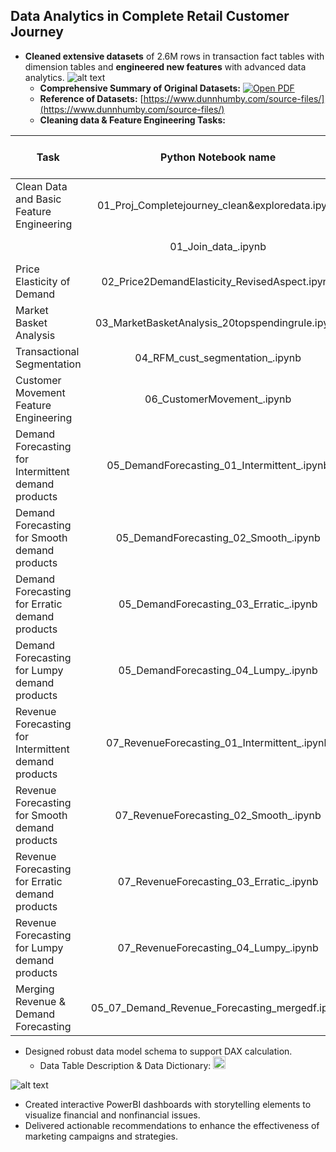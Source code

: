 ## Data Analytics in Complete Retail Customer Journey
*	**Cleaned extensive datasets** of 2.6M rows in transaction fact tables with dimension tables and **engineered new features** with advanced data analytics.
![alt text](https://github.com/teethavattcp/teethavat_port_data/blob/main/Projects/202408_Complete_MKT_Journey/Pics/OriginalDataTables.png "Original datasets")
    - **Comprehensive Summary of Original Datasets:** [![Open PDF](https://github.com/teethavattcp/teethavat_port_data/blob/main/img/badge_pdf.gif)](https://github.com/teethavattcp/teethavat_port_data/blob/main/Projects/202408_Complete_MKT_Journey/The%20complete%20journey_summary.pdf)
    - **Reference of Datasets:** [https://www.dunnhumby.com/source-files/](https://www.dunnhumby.com/source-files/)
    - **Cleaning data & Feature Engineering Tasks:**

| Task                   | Python Notebook name     | Open ipynb notebook                                                                                          |
| -----------------------| :-----------------------:| :---------------------------------------------------------------------------------------------------------:| 
| Clean Data and Basic Feature Engineering | 01_Proj_Completejourney_clean&exploredata.ipynb | [![Open In Colab](https://github.com/Teethavattcp/teethavat_port_data/blob/main/img/colab-badge.svg)](https://colab.research.google.com/drive/1WBEnLodFKLlCkZVi-iEsab4etxwO-BMM?usp=sharing)|
| | 01_Join_data_.ipynb |[![Open In Colab](https://github.com/Teethavattcp/teethavat_port_data/blob/main/img/colab-badge.svg)](https://colab.research.google.com/drive/1mK7uG4ZS72SeCvKcIAAUs1_xqfgWfP_z?usp=drive_link)|
| Price Elasticity of Demand | 02_Price2DemandElasticity_RevisedAspect.ipynb | [![Open In Colab](https://github.com/Teethavattcp/teethavat_port_data/blob/main/img/colab-badge.svg)](https://colab.research.google.com/drive/1lzrD8dqGP6ttwRRcS3IhZVDL7z0SJfj8?usp=drive_link)|
| Market Basket Analysis | 03_MarketBasketAnalysis_20topspendingrule.ipynb | [![Open In Colab](https://github.com/Teethavattcp/teethavat_port_data/blob/main/img/colab-badge.svg)]([https://colab.research.google.com/drive/1gJqk-M4oVnn9L4ISxjzCgWujZcPDjHxV?usp=drive_link])|
| Transactional Segmentation | 04_RFM_cust_segmentation_.ipynb | [![Open In Colab](https://github.com/Teethavattcp/teethavat_port_data/blob/main/img/colab-badge.svg)](https://drive.google.com/file/d/10eIOsvvBiPpnOO9FRv_vmnhgCIq41m-3/view?usp=drive_link)|
| Customer Movement Feature Engineering | 06_CustomerMovement_.ipynb | [![Open In Colab](https://github.com/Teethavattcp/teethavat_port_data/blob/main/img/colab-badge.svg)](https://colab.research.google.com/drive/1Yt3dzDi3Tdr-CnXFuRjKOFvC7tzgZqm3?usp=sharing)|
| Demand Forecasting for Intermittent demand products | 05_DemandForecasting_01_Intermittent_.ipynb | [![Open In Colab](https://github.com/Teethavattcp/teethavat_port_data/blob/main/img/colab-badge.svg)](https://colab.research.google.com/drive/1lu8uoQgqOTbEADiCcgdxou-pfawgfLLg?usp=drive_link)|
| Demand Forecasting for Smooth demand products | 05_DemandForecasting_02_Smooth_.ipynb | [![Open In Colab](https://github.com/Teethavattcp/teethavat_port_data/blob/main/img/colab-badge.svg)](https://colab.research.google.com/drive/1qoMfsRjtcjwHerZFQEdz4gIqulv8XQsl?usp=drive_link)|
| Demand Forecasting for Erratic demand products | 05_DemandForecasting_03_Erratic_.ipynb | [![Open In Colab](https://github.com/Teethavattcp/teethavat_port_data/blob/main/img/colab-badge.svg)](https://colab.research.google.com/drive/1yIzkEdYTOszIfcWSGhO15PSlvzNigJ5B?usp=drive_link)|
| Demand Forecasting for Lumpy demand products | 05_DemandForecasting_04_Lumpy_.ipynb | [![Open In Colab](https://github.com/Teethavattcp/teethavat_port_data/blob/main/img/colab-badge.svg)](https://colab.research.google.com/drive/1lu8uoQgqOTbEADiCcgdxou-pfawgfLLg?usp=drive_link)|
| Revenue Forecasting for Intermittent demand products | 07_RevenueForecasting_01_Intermittent_.ipynb | [![Open In Colab](https://github.com/Teethavattcp/teethavat_port_data/blob/main/img/colab-badge.svg)](https://colab.research.google.com/drive/1_G5Y6Vu5R-R0l9K60Ks8rfTrTRBEOrlf?usp=drive_link)|
| Revenue Forecasting for Smooth demand products | 07_RevenueForecasting_02_Smooth_.ipynb | [![Open In Colab](https://github.com/Teethavattcp/teethavat_port_data/blob/main/img/colab-badge.svg)](https://colab.research.google.com/drive/1k0HgScIb0S-CIrmVafCAEry83EE2xxdZ?usp=drive_link)|
| Revenue Forecasting for Erratic demand products | 07_RevenueForecasting_03_Erratic_.ipynb | [![Open In Colab](https://github.com/Teethavattcp/teethavat_port_data/blob/main/img/colab-badge.svg)](https://colab.research.google.com/drive/1ze-22H7IjuGd3E4Lkd3ldkumRLG68EFw?usp=drive_link)|
| Revenue Forecasting for Lumpy demand products | 07_RevenueForecasting_04_Lumpy_.ipynb | [![Open In Colab](https://github.com/Teethavattcp/teethavat_port_data/blob/main/img/colab-badge.svg)](https://colab.research.google.com/drive/1ERYaCq8VaxTFMMejBGm4CVaSdubom7xy?usp=drive_link)|
| Merging Revenue & Demand Forecasting | 05_07_Demand_Revenue_Forecasting_mergedf.ipynb | [![Open In Colab](https://github.com/Teethavattcp/teethavat_port_data/blob/main/img/colab-badge.svg)](https://colab.research.google.com/drive/1HnqTSuCa959MJ-DtL2H8lJvTQnc3DId5?usp=sharing)|

*	Designed robust data model schema to support DAX calculation.
      - <span>Data Table Description & Data Dictionary: <a href="https://docs.google.com/spreadsheets/d/190wt5TP_4wxGQaLIXVoDUb_nQ7ByrKxX/edit?usp=sharing&ouid=111972774597888880459&rtpof=true&sd=true"><img src="https://github.com/teethavattcp/teethavat_port_data/blob/main/img/badge_excel.gif" alt="Open Excel" style="height:20px;"></a></span>

![alt text](https://github.com/teethavattcp/teethavat_port_data/blob/main/Projects/202408_Complete_MKT_Journey/Pics/DataModel_.png "PowerBI Data Model")
*	Created interactive PowerBI dashboards with storytelling elements to visualize financial and nonfinancial issues.
*	Delivered actionable recommendations to enhance the effectiveness of marketing campaigns and strategies.
